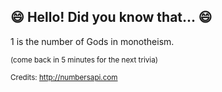 ## :smile: Hello! Did you know that... :smile:
1 is the number of Gods in monotheism.

<sup>(come back in 5 minutes for the next trivia)</sup>


<sup>Credits: http://numbersapi.com</sup>
